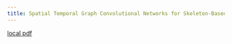 ```yaml
---
title: Spatial Temporal Graph Convolutional Networks for Skeleton-Based Action Recognition
---
```


[local pdf](../../../pdfs/Spatial%20Temporal%20Graph%20Convolutional%20Networks%20for%20Skeleton-Based%20Action%20Recognition.pdf)